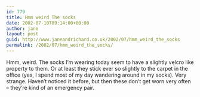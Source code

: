 ```yaml
---
id: 779
title: Hmm weird The socks
date: 2002-07-10T09:14:00+00:00
author: jane
layout: post
guid: http://www.janeandrichard.co.uk/2002/07/hmm_weird_the_socks
permalink: /2002/07/hmm_weird_the_socks/
---
```

Hmm, weird. The socks I&#8217;m wearing today seem to have a slightly velcro like property to them. Or at least they stick ever so slightly to the carpet in the office (yes, I spend most of my day wandering around in my socks). Very strange. Haven&#8217;t noticed it before, but then these don&#8217;t get worn very often &#8211; they&#8217;re kind of an emergency pair.
